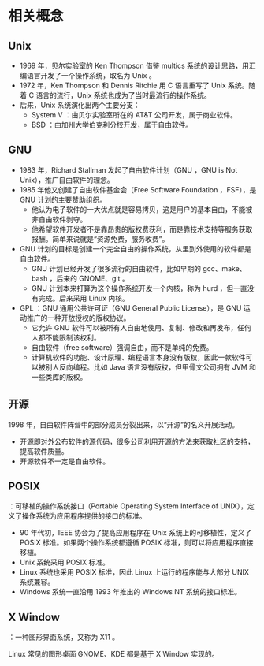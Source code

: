 # 相关概念

## Unix

- 1969 年，贝尔实验室的 Ken Thompson 借鉴 multics 系统的设计思路，用汇编语言开发了一个操作系统，取名为 Unix 。
- 1972 年，Ken Thompson 和 Dennis Ritchie 用 C 语言重写了 Unix 系统。随着 C 语言的流行，Unix 系统也成为了当时最流行的操作系统。
- 后来，Unix 系统演化出两个主要分支：
    - System V ：由贝尔实验室所在的 AT&T 公司开发，属于商业软件。
    - BSD ：由加州大学伯克利分校开发，属于自由软件。

## GNU

- 1983 年，Richard Stallman 发起了自由软件计划（GNU ，GNU is Not Unix），推广自由软件的理念。
- 1985 年他又创建了自由软件基金会（Free Software Foundation ，FSF），是 GNU 计划的主要赞助组织。
  - 他认为电子软件的一大优点就是容易拷贝，这是用户的基本自由，不能被非自由软件剥夺。
  - 他希望软件开发者不是靠昂贵的版权费获利，而是靠技术支持等服务获取报酬。简单来说就是“资源免费，服务收费”。
- GNU 计划的目标是创建一个完全自由的操作系统，从里到外使用的软件都是自由软件。
  - GNU 计划已经开发了很多流行的自由软件，比如早期的 gcc、make、bash ，后来的 GNOME、git 。
  - GNU 计划本来打算为这个操作系统开发一个内核，称为 hurd ，但一直没有完成。后来采用 Linux 内核。
- GPL ：GNU 通用公共许可证（GNU General Public License），是 GNU 运动推广的一种开放授权的版权协议。
  - 它允许 GNU 软件可以被所有人自由地使用、复制、修改和再发布，任何人都不能限制该权利。
  - 自由软件（free software）强调自由，而不是单纯的免费。
  - 计算机软件的功能、设计原理、编程语言本身没有版权，因此一款软件可以被别人反向编程。比如 Java 语言没有版权，但甲骨文公司拥有 JVM 和一些类库的版权。

## 开源

1998 年，自由软件阵营中的部分成员分裂出来，以“开源”的名义开展活动。
- 开源即对外公布软件的源代码，很多公司利用开源的方法来获取社区的支持，提高软件质量。
- 开源软件不一定是自由软件。

## POSIX

：可移植的操作系统接口（Portable Operating System Interface of UNIX），定义了操作系统为应用程序提供的接口的标准。
- 90 年代初，IEEE 协会为了提高应用程序在 Unix 系统上的可移植性，定义了 POSIX 标准。如果两个操作系统都遵循 POSIX 标准，则可以将应用程序直接移植。
- Unix 系统采用 POSIX 标准。
- Linux 系统也采用 POSIX 标准，因此 Linux 上运行的程序能与大部分 UNIX 系统兼容。
- Windows 系统一直沿用 1993 年推出的 Windows NT 系统的接口标准。

## X Window

：一种图形界面系统，又称为 X11 。

Linux 常见的图形桌面 GNOME、KDE 都是基于 X Window 实现的。

